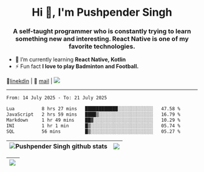 <h1 align="center">Hi 👋, I'm Pushpender Singh</h1>
<h3 align="center">A self-taught programmer who is constantly trying to learn something new and interesting. React Native is one of my favorite technologies.</h3>

- 🌱 I’m currently learning **React Native, Kotlin**
- ⚡ Fun fact **I love to play Badminton and Football.**

👔[linekdin](https://www.linkedin.com/in/pushpender-singh-240061202/) | 📧 [mail](mailto:pushpendersingh694@gmail.com) | 
<a href="https://github.com/pushpender-singh-ap/pushpender-singh-ap">
    <img src="https://komarev.com/ghpvc/?username=pushpender-singh-ap&style=for-the-badge">
</a>


---

<!--START_SECTION:waka-->

```txt
From: 14 July 2025 - To: 21 July 2025

Lua          8 hrs 27 mins   ████████████░░░░░░░░░░░░░   47.58 %
JavaScript   2 hrs 59 mins   ████▒░░░░░░░░░░░░░░░░░░░░   16.79 %
Markdown     1 hr 49 mins    ██▓░░░░░░░░░░░░░░░░░░░░░░   10.29 %
INI          1 hr 1 min      █▒░░░░░░░░░░░░░░░░░░░░░░░   05.74 %
SQL          56 mins         █▒░░░░░░░░░░░░░░░░░░░░░░░   05.27 %
```

<!--END_SECTION:waka-->


| <a><img align="center" src="https://github-readme-stats-iota-ecru-15.vercel.app/api?username=pushpender-singh-ap&show_icons=true&include_all_commits=true&theme=buefy&hide_border=true" alt="Pushpender Singh github stats" /></a> | <a><img align="center" src="https://github-readme-stats-iota-ecru-15.vercel.app/api/top-langs/?username=pushpender-singh-ap&layout=compact&theme=buefy&hide_border=true" /></a> |
| ------------- | ------------- |

| <a> <img align="left" src="https://github-readme-streak-stats.herokuapp.com/?user=pushpender-singh-ap" /></br> </a> |
| ------------- |
